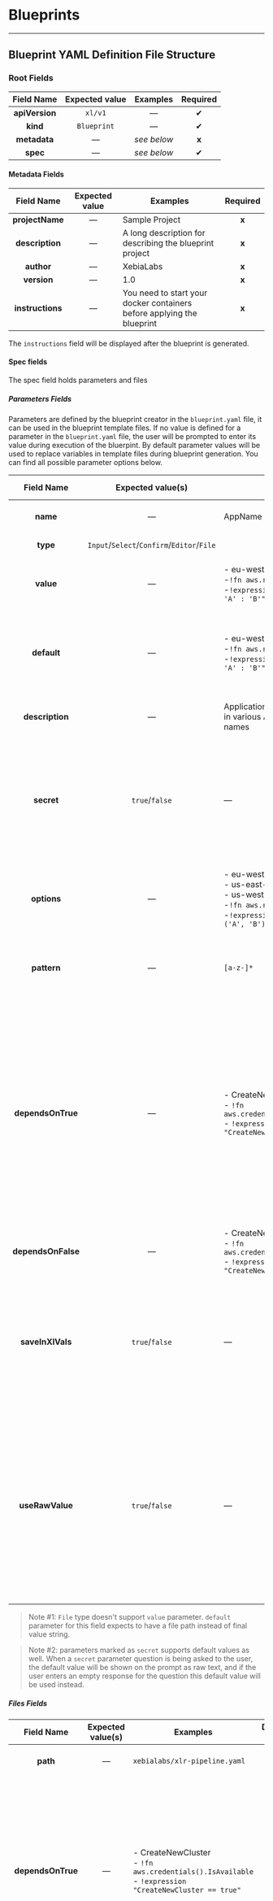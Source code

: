 # Blueprints

---------------

## Blueprint YAML Definition File Structure

### Root Fields

| Field Name | Expected value | Examples | Required |
|:----------: |:--------------: |:---------: |:--------: |
| **apiVersion** | `xl/v1` | — | ✔ |
| **kind** | `Blueprint` | — | ✔ |
| **metadata** | — | *see below* | **x** |
| **spec** | — | *see below* | ✔ |

#### Metadata Fields

| Field Name | Expected value | Examples | Required |
|:-----------: |:--------------: |--------------------------------------------------------- |:--------: |
| **projectName** | — | Sample Project | **x** |
| **description** | — | A long description for describing the blueprint project | **x** |
| **author** | — | XebiaLabs | **x** |
| **version** | — | 1.0 | **x** |
| **instructions** | — | You need to start your docker containers before applying the blueprint | **x** |

The `instructions` field will be displayed after the blueprint is generated.

#### Spec fields

The spec field holds parameters and files

##### Parameters Fields

Parameters are defined by the blueprint creator in the `blueprint.yaml` file, it can be used in the blueprint template files. If no value is defined for a parameter in the `blueprint.yaml` file, the user will be prompted to enter its value during execution of the bluerpint. By default parameter values will be used to replace variables in template files during blueprint generation. You can find all possible parameter options below.

| Field Name | Expected value(s) | Examples | Default Value | Required | Explanation |
|:--------------: |:--------------------: |------------------------------------------------------------ |:-------------: |:---------------------------------------: |------------------------------------------------------------------------------------------------------------------------------------------------------------------------------------------------------------------------------- |
| **name** | — | AppName | — | ✔ | Variable name, to be used in templates |
| **type** | `Input`/`Select`/`Confirm`/`Editor`/`File` | | — | ✔ | Type of the prompt input |
| **value** | — | - eu-west-1<br>-`!fn aws.regions(ecs)[0]`<br>-`!expression "Foo == 'foo' ? 'A' : 'B'"` | — | **x** | If present, user will not be asked a question to provide value. |
| **default** | — | - eu-west-1<br>-`!fn aws.regions(ecs)[0]`<br>-`!expression "Foo == 'foo' ? 'A' : 'B'"` | — | **x** | Default value, will be present during the question prompt. Also will be the variable value if question is skipped. |
| **description** | — | Application name, will be used in various AWS resource names | — | **x** | If present, will be used instead of default question text |
| **secret** | `true`/`false` | — | `false` | **x** | Variables that are marked as secret are saved in `secrets.xlvals` files so that they won't be checked in GIT repo and will not be replaced by default in the template files |
| **options** | — | - eu-west-1<br>- us-east-1<br>- us-west-1<br>-`!fn aws.regions(ecs)`<br>-`!expression "Foo == 'foo' ? ('A', 'B') : ('C', 'D')"` | — | required for `Select` input type | Set of options for the `Select` input type. Can consist of any number of text values or custom tags |
| **pattern** | — | `[a-z-]* `| — | **x** | Validation regular expression, to be verified at the time of user input |
| **dependsOnTrue** | — | - CreateNewCluster<br>- `!fn aws.credentials().IsAvailable`<br>- `!expression "CreateNewCluster == true"` | — | **x** | If this question is need to be asked to user depending on the value of another, dependsOn field can be defined.<br>A valid variable name should be given and the variable name used should have been defined before order-wise. Function tags also can be used, but expected result should always be boolean. |
| **dependsOnFalse** | — | - CreateNewCluster<br>- `!fn aws.credentials().IsAvailable`<br>- `!expression "CreateNewCluster == true"` | — | **x** | Reverse logic for dependsOnTrue, see above
| **saveInXlVals** | `true`/`false` | — | `true` for secret fields<br>`false` for other fields | **x** | If true, output variable will be included in the `values.xlvals` output file. By default every secret field will be written to `secrets.xlvals` file and this setting doesn't effect that functionality |
| **useRawValue** | `true`/`false` | — | `false` | **x** | If set to `true`, output variable will be used as raw value instead of with `!value` tag. Useful in cases where variable will be used with a post-process function in any template file. <br/> This parameter is only valid for secret fields, for all other it will be silently ignored. |

> Note #1: `File` type doesn't support `value` parameter. `default` parameter for this field expects to have a file path instead of final value string.

> Note #2: parameters marked as `secret` supports default values as well. When a `secret` parameter question is being asked to the user, the default value will be shown on the prompt as raw text, and if the user enters an empty response for the question this default value will be used instead.

##### Files Fields

| Field Name | Expected value(s) | Examples | Default Value | Required | Explanation |
|:--------------: |:--------------------: |------------------------------------------------------------ |:-------------: |:---------------------------------------: |------------------------------------------------------------------------------------------------------------------------------------------------------------------------------------------------------------------------------- |
| **path** | — | `xebialabs/xlr-pipeline.yaml` | — | ✔ | File/template path to be copied/processed  |
| **dependsOnTrue** | — | - CreateNewCluster<br>- `!fn aws.credentials().IsAvailable`<br>- `!expression "CreateNewCluster == true"` | — | **x** | This file will be generated only when value of a variable or function return true.<br>A valid variable name should be given and the variable name used should have been defined. Function tags also can be used, but expected result should always be boolean. |
| **dependsOnFalse** | — | - CreateNewCluster<br>- `!fn aws.credentials().IsAvailable`<br>- `!expression "CreateNewCluster == true"` | — | **x** | This file will be generated only when value of a variable or function return false.<br>A valid variable name should be given and the variable name used should have been defined. Function tags also can be used, but expected result should always be boolean.|

---------------

## Supported Custom YAML Tags

### Function tag (`!fn`)

Blueprints support custom functions to be used within variable definitions and file declarations (`spec` part in YAML file). Function tag can be used in `value`, `default`, `options`, `dependsOnTrue` and `dependsOnFalse` fields.

Custom function syntax: `!fn DOMAIN.MODULE (PARAMETERS...).ATTRIBUTE|[INDEX]`

#### Available custom functions:

| Domain | Module | Examples | Parameters | Attributes/Index | Description |
|:------: |:-----------: |:----------------------------------------: |:----------------: |------------------------------------------------------- |:------------------------------------------------------------: |
| **aws** | **credentials** | `aws.credentials().AccessKeyID` | **[optional]** Profile name | - AccessKeyID<br>- SecretAccessKey<br>- SessionToken<br>- ProviderName<br>- IsAvailable | Read AWS credentials package from system aws-cli config file |
| **aws** | **regions** | `aws.regions(ecs)`<br>`aws.regions(ecs)[0]` | AWS service ID | Any index of the resulting array | Get list of available regions for the specified AWS service |
| **k8s** | **config** | `k8s.config().IsAvailable`<br>`k8s.config(myContext).ClusterServer` | **[optional]** Context name | - ClusterServer<br>- ClusterCertificateAuthorityData<br>- ClusterInsecureSkipTLSVerify<br>- ContextCluster<br>- ContextNamespace<br>- ContextUser<br>- UserClientCertificateData<br>- UserClientKeyData<br>- IsAvailable | Get the Kubernetes context specified. If no context is specified the current context in use will be fetched. the base64 encoded values are decoded automatically|

### Expression tag (`!expression`)

Blueprints support custom expressions to be used within variable definitions and file declarations (`spec` part in YAML file). Expression tag can be used in `value`, `default`, `options`, `dependsOnTrue` and `dependsOnFalse` fields. 

You can use a variable defined in the parameter section inside an expression. Variable names are case sensitive and you should define the variable before it is used in an expression, in other words you can't refer to a variable that will be defined after the expression in defined in the `blueprint.yaml` file.

Custom expression syntax: `!expression "EXPRESSION"`

#### Operators and types supported

* Modifiers: `+` `-` `/` `*` `&` `|` `^` `**` `%` `>>` `<<`
* Comparators: `>` `>=` `<` `<=` `==` `!=` `=~` `!~`
* Logical ops: `||` `&&`
* Numeric constants, as 64-bit floating point (`12345.678`)
* String constants (single quotes: `'foobar'`)
* Date constants (single quotes, using any permutation of RFC3339, ISO8601, ruby date, or unix date; date parsing is automatically tried with any string constant)
* Boolean constants: `true` `false`
* Parenthesis to control order of evaluation `(` `)`
* Arrays (anything separated by `,` within parenthesis: `(1, 2, 'foo')`)
* Prefixes: `!` `-` `~`
* Ternary conditional: `?` `:`
* Null coalescence: `??`

See [MANUAL.md](https://github.com/Knetic/govaluate/blob/master/MANUAL.md) from [govaluate](https://github.com/Knetic/govaluate) for more details on what types each operator supports.

#### Types

Only supported types are; `float64`, `bool`, `string`, and `arrays`. When using expressions to return values for `options`, please ensure the expression returns an array. When using expressions on `dependsOnTrue` and `dependsOnFalse` fields, ensure that it returns boolean

#### Escaping characters

Sometimes you'll have parameters that have spaces, slashes, pluses, ampersands or some other character
that may be interpreted as something special. For example, the following expression will not
act as one might expect:

	"response-time < 100"

As written, it will be parsed it as "[response] minus [time] is less than 100". In reality,
"response-time" is meant to be one variable that just happens to have a dash in it.

There are two ways to work around this. First, you can escape the entire parameter name:

 	"[response-time] < 100"

Or you can use backslashes to escape only the minus sign.

	"response\\-time < 100"

Backslashes can be used anywhere in an expression to escape the very next character. Square bracketed parameter names can be used instead of plain parameter names at any time.


#### Available custom functions for expressions:

You can use the provided functions in an expression

| Function | Parameters | Examples | Description |
|:------: |:-----------: |:----------------------------------------: |:----------------: |------------------------------------------------------- |:------------------------------------------------------------: |
| **strlen** | Variable or Text(string) | - `!expression "strlen('Foo') > 5"`<br>- `!expression "strlen(FooVariable) > 5"` | Get the length of the given string variable |
| **max** | Variable or numbers(float64, float64) | - `!expression "max(5, 10) > 5"`<br>- `!expression "max(FooVariable, 100)"` | Get the maximum of the two given numbers |
| **min** | Variable or numbers(float64, float64) | - `!expression "min(5, 10) > 5"`<br>- `!expression "min(FooVariable, 100)"` | Get the minimum of the two given numbers |
| **ceil** | Variable or number(float64) | - `!expression "ceil(5.8) > 5"`<br>- `!expression "ceil(FooVariable) > 5"` | Ceil the given number to nearest whole number |
| **floor** | Variable or number(float64) | - `!expression "floor(5.8) > 5"`<br>- `!expression "floor(FooVariable) > 5"` | Floor the given number to nearest whole number |
| **round** | Variable or number(float64) | - `!expression "round(5.8) > 5"`<br>- `!expression "round(FooVariable) > 5"` | Round the given number to nearest whole number |
| **randPassword** | String | - `!expression "randPassword()"`| Generates a 16-character random password |

An example `blueprint.yaml` using expressions for complex behaviors

```
apiVersion: xl/v1
kind: Blueprint
metadata:
  projectName: Blueprint Project
  description: A Blueprint project
  author: XebiaLabs
  version: 1.0
spec:
  parameters:
  - name: Provider
    description: what is your Kubernetes provider?
    type: Select
    options:
      - AWS
      - GCP
      - Azure
    default: AWS

  - name: Service
    description: What service do you want to deploy?
    type: Select
    options:
      - !expression "Provider == 'GCP' ? ('GKE', 'CloudStorage') : (Provider == 'AWS' ? ('EKS', 'S3') : ('AKS', 'AzureStorage'))"
    default: !expression "Provider == 'GCP' ? 'GKE' : (Provider == 'AWS' ? 'EKS' : 'AKS')"

  - name: K8sClusterName
    description: What is your Kubernetes cluster name
    type: Input
    dependsOnTrue: !expression "Service == 'GKE' || Service == 'EKS' || Service == 'AKS'"

  files:
  - path: xld-k8s-infrastructure.yml
    dependsOnTrue: !expression "Service == 'GKE' || Service == 'EKS' || Service == 'AKS'"
  - path: xld-storage-infrastructure.yml
    dependsOnTrue: !expression "Service == 'CloudStorage' || Service == 'S3' || Service == 'AzureStorage'"
```

---------------

## Go Templates

In blueprint template files using `.tmpl` extension, GoLang templating can be used. 
Please refer to the following [cheatsheet](https://curtisvermeeren.github.io/2017/09/14/Golang-Templates-Cheatsheet) for more details how to use GoLang templates. 
Also support for additional [Sprig](http://masterminds.github.io/sprig/) functions are included in the templating engine, as well as list of custom XL functions. 
Please refer to below table for additional functions available.

| Function | Example | Description |
|:---------: |:----------------------: |:-------------------------------------------------: |
| kebabcase | `.AppName | kebabcase` | Convert string to use kebab case (separated by -) |


Note: Parameters marked as `secret` cannot be used with Go template functions & Sprig Functions since their values will not be directly replaced in the templates.

---------------

## Blueprint Repository

Remote blueprint repositories are supported for fetching blueprint files. By default, running `xl` command for the first time will generate default configuration file in your home directory (ex. `~/.xebialabs/config.yaml`), and default [XebiaLabs blueprint repository URL](https://dist.xebialabs.com/public/blueprints/) will be present in that configuration file. XL-CLI configuration file can be updated manually or appropriate command line flags can be also passed when running the command in order to specify a different remote blueprint repository. Please refer to XL-CLI documentation for detailed configuration and command line flag usage.

Example `config.yaml` blueprint configuration:

```yaml
blueprint:
  current-repository: xebialabs-github
  repositories:
    - name: xebialabs-github
      type: github
      repo-name: blueprints
      owner: xebialabs
      token: my-github-token
      branch: master
    - name: xebialabs-dist
      type: http
      url: http://dist.xebialabs.com/public/blueprints
    - name: test
      type: local
      path: /path/to/local/test/blueprints/
      ignored-dirs: .git, .vscode
      ignored-files: .DS_Store, .gitignore
```

It is possible to define multiple blueprint repositories with same or different types at the same time, but only one of them will be active at a given time. Active blueprint repository should be stated using `current-repository` field in the configuration file. When there's no defined blueprint repository, or `current-repository` field is not stated, `xl` command will auto update the config with the default XebiaLabs blueprint repository.

### Using Existing Blueprint Repositories

#### GitHub Repository Type - `type: github`

| Config Field | Expected Value | Default Value | Required | Explanation |
|:------------:|:--------------:|:-------------:| :------: | :---------: |
| name | — | — | ✔ | Repository configuration name |
| type | `github` | — | ✔ | Repository type |
| repo-name | — | — | ✔ | GitHub remote repository name |
| owner | — | — | ✔ | GitHub remote repository owner<br/>Can be different than the user accessing it |
| branch | — | `master` | **x** | GitHub remote repository branch to use |
| token | — | | **x** | GitHub user token, please refer to [GitHub documentation](https://help.github.com/en/articles/creating-a-personal-access-token-for-the-command-line) for generating one<br/>Repo read permission is required when generating token for XL-CLI |

> Note: When `token` field is not specified, GitHub API will be accessed in *unauthenticated* mode and rate limit will be much less than the *authenticated* mode. According to the [GitHub API documentation](https://developer.github.com/v3/#rate-limiting), *unauthenticated* rate limit per hour and per IP address is **60**, whereas *authenticated* rate limit per hour and per user is **5000**. `token` field is advised to be set in configuration for not getting any GitHub API related rate limit errors.

#### HTTP Repository Type - `type: http`

| Config Field | Expected Value | Default Value | Required | Explanation |
|:------------:|:--------------:|:-------------:| :------: | :---------: |
| name | — | — | ✔ | Repository configuration name |
| type | `http` | — | ✔ | Repository type |
| url | — | — | ✔ | HTTP repository URL, including protocol |
| username | — | | **x** | Basic authentication username |
| password | — | | **x** | Basic authentication password |

> Note: Only *basic authentication* is supported at the moment for remote HTTP repositories.

#### Local Repository Type - `type: local`

Mainly intended to be used for local development and tests. Any local path can be used as a blueprint repository with this type.

| Config Field | Expected Value | Default Value | Required | Explanation |
|:------------:|:--------------:|:-------------:| :------: | :---------: |
| name | — | — | ✔ | Repository configuration name |
| type | `local` | — | ✔ | Repository type |
| path | — | — | ✔ | Full local path where blueprint definitions are stored |
| ignored-dirs | — | | **x** | List of directories, comma separated, to be ignored while traversing local path.</br>Ex. `.git, some-other-dir` |
| ignored-files | — | | **x** | List of files, comma separated, to be ignored while traversing local path.</br>Ex. `.DS_Store, .gitignore` |

### Creating a New Blueprint Repository

#### New GitHub Repository

Any public or private GitHub repository can be used as a remote blueprint repository. No additional setup is required on the repository. When XL-CLI configuration is directed to the repository, it will scan all folders within the repo and list available blueprints.

#### New HTTP Repository

When setting up a new HTTP blueprint repository, the most important part not to forget is to keep an up-to-date `index.json` file on the root of the repository. Since HTTP doesn't natively support directory listing, `index.json` file is used to get available blueprint information from the repository. For automatically generating a `index.json` file on your release pipeline, you can refer to the sample `generate_index.py` python script in the official [XebiaLabs blueprint GitHub repository](https://github.com/xebialabs/blueprints/blob/development/generate_index.py).

Sample `index.json` file from official XebiaLabs HTTP blueprint repository:

```json
[
"aws/monolith",
"aws/microservice-ecommerce",
"aws/datalake",
"docker/simple-demo-app"
]
```

> Note: Only *basic authentication* is supported at the moment for remote HTTP repositories.

---------------

## Blueprint Command Flags & Options

Flags and options that can be set to `xl blueprint` command are the following:

### Global Flags

- `--blueprint-current-repository` : Can be used for overriding `current-repository` field of blueprint configuration.

### Command Options

| Option (short) | Option (long) | Default Value | Examples | Explanation |
|:--------------:|:-------------:|:-------------:| :------: | :---------: |
| `-h` | `--help` | — | `xl blueprint -h` | Prints out help text for blueprint command |
| `-a` | `--answers` | — | `xl blueprint -a /path/to/answers.yaml` | When provided, values within answers file will be used as variable input. By default strict mode is off so any value that is not provided in the file will be asked to user. |
| `-s` | `--strict-answers` | `false` | `xl blueprint -sa /path/to/answers.yaml` | If flag is set, all variables will be requested from the answers file, and error will be thrown if one of them is not there.<br/>If not set, existing answer values will be used from answers file, and remaining ones will be asked to user from command line. |
| `-b` | `--blueprint` | | `xl blueprint -b aws/monolith`  | Looks  for the path relative to the current repository and instead of asking user which blueprint to use, it will directly fetch the specified blueprint from repository, or give an error if blueprint not found in repository |
| `-d` | `--use-defaults` | | `xl blueprint -d`  | If flag is set, default fields in variable definitions will be used as value fields, thus user will not be asked question for a variable if a default value is present |

---------------

## Blueprint Answers File

This feature can be useful when testing blueprints or when there are too many blueprint questions to answer through command line. Command line flags `-a` and `-s`, as described above, can be given to use this feature. Input answers file format is expected to be YAML. Here's an example `answers.yaml` file:

```yaml
AppName: TestApp
ClientCert: |
    FshYmQzRUNbYTA4Icc3V7JEgLXMNjcSLY9L1H4XQD79coMBRbbJFtOsp0Yk2btCKCAYLio0S8Jw85W5mgpLkasvCrXO5
    QJGxFvtQc2tHGLj0kNzM9KyAqbUJRe1l40TqfMdscEaWJimtd4oygqVc6y7zW1Wuj1EcDUvMD8qK8FEWfQgm5ilBIldQ
ProvisionCluster: true
AWSAccessKey: accesskey
AWSAccessSecret: accesssecret
DiskSize: 100.0
```

Using answers file with `--strict-answers` flag, any command line input can be bypassed and blueprint tests can be fully automated. For more information on how to automate tests for blueprints with answers file and test case files, please refer to **Blueprint Testing** section of `blueprints` [XebiaLabs Blueprints](https://github.com/xebialabs/blueprints/blob/qpi-travis/README.md).

When answers file is provided, it will be used in the same order as the command line input. As usual, while preparing a value for the variable following steps will be followed:

- If one or both `dependsOnTrue`, `dependsOnFalse` fields exist, they are evaluated and based on the boolean result whether to continue or not is decided
- If `value` field is present in variable definiton, regardless of answers file value, `value` field value is going to be used
- If answers file is present and variable value is found within, it will be used
- If none of the above is present and the variable is not skipped on condition, user will be asked for input through command line when `--strict-answers` is not enabled.
